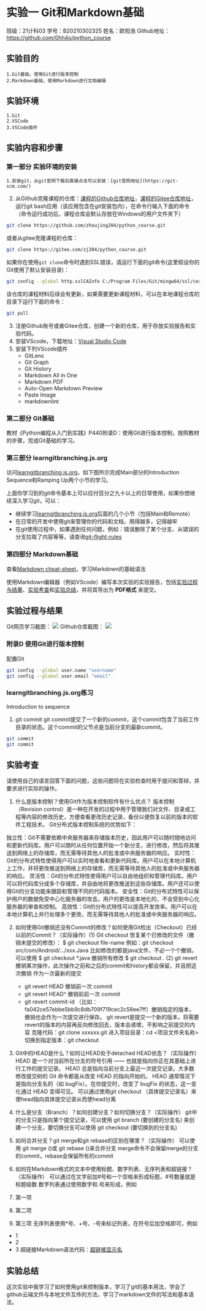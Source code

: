 # 实验一 Git和Markdown基础
班级：21计科03
学号：B20210302325
姓名：欧阳浩
Github地址：https://github.com/0hh4o/python_course
## 实验目的
    1.Git基础，使用Git进行版本控制
    2.Markdown基础，使用Markdown进行文档编辑
## 实验环境
    1.Git
    2.VSCode
    3.VSCode插件
## 实验内容和步骤
### 第一部分 实验环境的安装
    1.安装git，从git官网下载后直接点击可以安装：[git官网地址](https://git-scm.com/)
2. 从Github克隆课程的仓库：[课程的Github仓库地址](https://github.com/zhoujing204/python_course)，[课程的Gitee仓库地址](https://gitee.com/zj204/python_course)，运行git bash应用（该应用包含在git安装包内），在命令行输入下面的命令（命令运行成功后，课程仓库会默认存放在Windows的用户文件夹下）

```bash
git clone https://github.com/zhoujing204/python_course.git
```

或者从gitee克隆课程的仓库：
```bash
git clone https://gitee.com/zj204/python_course.git
```

如果你在使用`git clone`命令时遇到SSL错误，请运行下面的git命令(这里假设你的Git使用了默认安装目录)：

```bash
git config --global http.sslCAInfo C:/Program Files/Git/mingw64/ssl/certs/ca-bundle.crt
```

该仓库的课程材料后续会有更新，如果需要更新课程材料，可以在本地课程仓库的目录下运行下面的命令：

```bash
git pull
```

3. 注册Github账号或者Gitee仓库，创建一个新的仓库，用于存放实验报告和实验代码。
4. 安装VScode，下载地址：[Visual Studio Code](https://code.visualstudio.com/)
5. 安装下列VScode插件
   - GitLens
   - Git Graph
   - Git History
   - Markdown All in One
   - Markdown PDF
   - Auto-Open Markdown Preview
   - Paste Image
   - markdownlint

### 第二部分 Git基础

教材《Python编程从入门到实践》P440附录D：使用Git进行版本控制，按照教材的步骤，完成Git基础的学习。

### 第三部分 learngitbranching.js.org

访问[learngitbranching.js.org](https://learngitbranching.js.org)，如下图所示完成Main部分的Introduction Sequence和Ramping Up两个小节的学习。

上面你学习到的git命令基本上可以应付百分之九十以上的日常使用，如果你想继续深入学习git，可以：

- 继续学习[learngitbranching.js.org](https://learngitbranching.js.org)后面的几个小节（包括Main和Remote）
- 在日常的开发中使用git来管理你的代码和文档，用得越多，记得越牢
- 在git使用过程中，如果遇到任何问题，例如：错误删除了某个分支、从错误的分支拉取了内容等等，请查询[git-flight-rules](https://github.com/k88hudson/git-flight-rules)

### 第四部分 Markdown基础

查看[Markdown cheat-sheet](http://www.markdownguide.org/cheat-sheet)，学习Markdown的基础语法

使用Markdown编辑器（例如VScode）编写本次实验的实验报告，包括[实验过程与结果](#实验过程与结果)、[实验考查](#实验考查)和[实验总结](#实验总结)，并将其导出为 **PDF格式** 来提交。

## 实验过程与结果
Git网页学习截图：
![](gitprint.png)
Github仓库截图：
![](github.png)
### 附录D 使用Git进行版本控制

配置Git

```bash
git config --global user.name "username"
git config --global user.email "email"
```


### learngitbranching.js.org练习

Introduction to sequence
1. git commit
git commit提交了一个新的commit，这个commit包含了当前工作目录的状态。这个commit的父节点是当前分支的最新commit。


```bash
git commit
git commit
```

## 实验考查

请使用自己的语言回答下面的问题，这些问题将在实验检查时用于提问和答辩，并要求进行实际的操作。

1. 什么是版本控制？使用Git作为版本控制软件有什么优点？
版本控制（Revision control）是一种在开发的过程中用于管理我们对文件、目录或工程等内容的修改历史，方便查看更改历史记录，备份以便恢复以前的版本的软件工程技术。
Git分布式版本控制系统的优势如下：

独立性：Git不需要依赖中央服务器来存储版本历史，因此用户可以随时随地访问和更新代码库。用户可以随时从任何位置开始一个新分支，进行修改，然后将其推送到网络上的存储库，而无需等待其他人的批准或中央服务器的响应。
实时性：Git的分布式特性使得用户可以实时地查看和更新代码库。用户可以在本地计算机上工作，并将更改推送到网络上的存储库，而无需等待其他人的批准或中央服务器的响应。
灵活性：Git的分布式特性使得用户可以自由地组织和管理代码库。用户可以将代码库分成多个存储库，并自由地将更改推送到这些存储库。用户还可以使用Git的分支功能来跟踪和管理不同的代码版本。
安全性：Git的分布式特性可以保护用户的数据免受中心化服务器的攻击。用户的更改是本地化的，不会受到中心化服务器的审查和控制。
高效性：Git的分布式特性可以提高开发效率。用户可以在本地计算机上并行处理多个更改，而无需等待其他人的批准或中央服务器的响应。

2. 如何使用Git撤销还没有Commit的修改？如何使用Git检出（Checkout）已经以前的Commit？（实际操作）(1) Git checkout
恢复某个已修改的文件（撤销未提交的修改）：
$ git checkout file-name
例如：git checkout src/com/Android/.../xxx.Java
比如修改的都是java文件，不必一个个撤销，可以使用
$ git checkout *.java
撤销所有修改
$ git checkout .
(2) git revert
撤销某次操作，此次操作之前和之后的commit和history都会保留，并且把这次撤销
作为一次最新的提交
    * git revert HEAD                  撤销前一次 commit
    * git revert HEAD^               撤销前前一次 commit
    * git revert commit-id （比如：fa042ce57ebbe5bb9c8db709f719cec2c58ee7ff）撤销指定的版本，撤销也会作为一次提交进行保存。
git revert是提交一个新的版本，将需要revert的版本的内容再反向修改回去，版本会递增，不影响之前提交的内容  克隆代码：git clone xxxxxx.git
进入项目目录：cd <项目文件夹名称>
切换到指定版本：git checkout <commit SHA>

3. Git中的HEAD是什么？如何让HEAD处于detached HEAD状态？（实际操作）HEAD 是一个对当前所在分支的符号引用 —— 也就是指向你正在其基础上进行工作的提交记录。
HEAD 总是指向当前分支上最近一次提交记录。大多数修改提交树的 Git 命令都是从改变 HEAD 的指向开始的。
HEAD 通常情况下是指向分支名的（如 bugFix）。在你提交时，改变了 bugFix 的状态，这一变化通过 HEAD 变得可见。
可以通过使用git checkout （具体提交记录名）来使head指向具体提交记录从而使head分离

4. 什么是分支（Branch）？如何创建分支？如何切换分支？（实际操作）
git中的分支只是指向某个提交记录，可以使用
git branch (要创建的分支名)
来创建一个分支，要切换分支可以使用
git checkout (要切换到的分支名)

5. 如何合并分支？git merge和git rebase的区别在哪里？（实际操作）
可以使用 git merge ()或 git rebase ()来合并分支
merge命令不会保留merge的分支的commit，rebase会保留所有的commit

6. 如何在Markdown格式的文本中使用标题、数字列表、无序列表和超链接？（实际操作）
可以通过在文字前加#号和一个空格来形成标题，#号数量就是标题级数
数字列表通过使用数字和.号来形成，例如
 1. 第一项
 2. 第二项
 3. 第三项
无序列表使用*号、+号、-号来标记列表，在符号后加空格即可，例如
* 1
* 2
* 3
超链接Markdown语法代码：[超链接显示名](超链接地址 "超链接title")

## 实验总结
这次实验中我学习了如何使用git来控制版本，学习了git的基本用法，学会了github云端文件与本地文件互传的方法，学习了markdown文件的写法和基本语法。